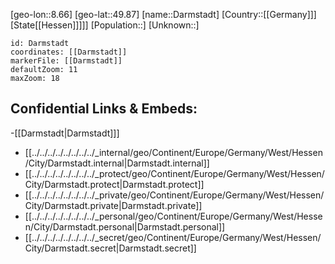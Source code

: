 ﻿---
location: [49.87,8.66]
mapzoom: [7,12] 
mapmarker: city 
type: City
tags:
- geo/City


SpocWebEntityId: 29721
isDeleted: false
confidential: public

---
[geo-lon::8.66]
[geo-lat::49.87]
[name::Darmstadt]
[Country::[[Germany]]]
[State[[Hessen]]]]]
[Population::]
[Unknown::]


```leaflet
id: Darmstadt
coordinates: [[Darmstadt]]
markerFile: [[Darmstadt]]
defaultZoom: 11 
maxZoom: 18
```


## Confidential Links & Embeds: 
-[[Darmstadt|Darmstadt]]] 
- [[../../../../../../../../_internal/geo/Continent/Europe/Germany/West/Hessen/City/Darmstadt.internal|Darmstadt.internal]] 
- [[../../../../../../../../_protect/geo/Continent/Europe/Germany/West/Hessen/City/Darmstadt.protect|Darmstadt.protect]] 
- [[../../../../../../../../_private/geo/Continent/Europe/Germany/West/Hessen/City/Darmstadt.private|Darmstadt.private]] 
- [[../../../../../../../../_personal/geo/Continent/Europe/Germany/West/Hessen/City/Darmstadt.personal|Darmstadt.personal]] 
- [[../../../../../../../../_secret/geo/Continent/Europe/Germany/West/Hessen/City/Darmstadt.secret|Darmstadt.secret]] 
